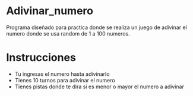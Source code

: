 # Adivinar_numero
Programa diseñado para practica donde se realiza un juego de adivinar el numero donde se usa random de 1 a 100 numeros.

# Instrucciones
- Tu ingresas el numero hasta adivinarlo
- Tienes 10 turnos para adivinar el numero
- Tienes pistas donde te dira si es menor o mayor el numero a adivinar